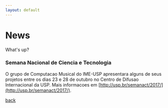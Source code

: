 ```yaml
---
layout: default
---
```


# News

What's up?

### Semana Nacional de Ciencia e Tecnologia

O grupo de Computacao Musical do IME-USP apresentara alguns de seus projetos entre os dias 23 e 28 de outubro no Centro de Difusao Internacional da USP. Mais informacoes em [http://usp.br/semanact/2017/](http://usp.br/semanact/2017/).

[back](./)